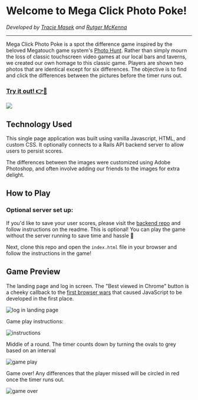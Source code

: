 # Welcome to Mega Click Photo Poke!

_Developed by [Tracie Masek](https://github.com/traciemasek/) and [Rutger McKenna](https://github.com/rutgerjmckenna)_

---

Mega Click Photo Poke is a spot the difference game inspired by the beloved Megatouch game system's [Photo Hunt](https://www.youtube.com/watch?v=gUXffFcd9UU). Rather than simply mourn the loss of classic touchscreen video games at our local bars and taverns, we created our own homage to this classic game. Players are shown two photos that are identical except for six differences. The objective is to find and click the differences between the pictures before the timer runs out.

### [Try it out! 👉🌃](https://traciemasek.github.io/photohunt-frontend/)

![](https://live.staticflickr.com/65535/49123588813_36a5811cff_z.jpg)

## Technology Used

This single page application was built using vanilla Javascript, HTML, and custom CSS. It optionally connects to a Rails API backend server to allow users to persist scores.

The differences between the images were customized using Adobe Photoshop, and often involve adding our friends to the images for extra delight.

## How to Play

### Optional server set up: 

If you'd like to save your user scores, please visit the [backend repo](https://github.com/traciemasek/photohunt-api) and follow instructions on the readme. This is optional! You can play the game without the server running to save time and hassle 🤘 

Next, clone this repo and open the `index.html` file in your browser and follow the instructions in the game!

## Game Preview

The landing page and log in screen. The "Best viewed in Chrome" button is a cheeky callback to the [first browser wars](https://medium.com/@traciemasek/a-brief-history-of-the-original-browsers-and-the-first-browser-war-7823fdf756fe) that caused JavaScript to be developed in the first place.

![log in landing page](https://live.staticflickr.com/65535/49123588903_b5442c65a0_z.jpg)

Game play instructions: 

![instructions](https://live.staticflickr.com/65535/49124272557_5699b3591d_z.jpg)

Middle of a round. The timer counts down by turning the ovals to grey based on an interval

![game play](https://live.staticflickr.com/65535/49123588813_36a5811cff_z.jpg) 

Game over! Any differences that the player missed will be circled in red once the timer runs out.

![game over](https://live.staticflickr.com/65535/49124271907_9380a5e9a8_z.jpg)



